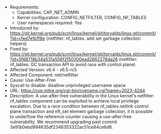 - Requirements:
	- Capabilities: CAP_NET_ADMIN
	- Kernel configuration: CONFIG_NETFILTER, CONFIG_NF_TABLES
	- User namespaces required: Yes
- Introduced by: https://git.kernel.org/pub/scm/linux/kernel/git/torvalds/linux.git/commit/?id=cfed7e1b1f8e (netfilter: nf_tables: add set garbage collection helpers)
- Fixed by: https://git.kernel.org/pub/scm/linux/kernel/git/torvalds/linux.git/commit/?id=5f68718b34a531a556f2f50300ead2862278da26 (netfilter: nf_tables: GC transaction API to avoid race with control plane)
- Affected Version: v6.4 - v6.5-rc5
- Affected Component: net/netfilter
- Cause: Use-After-Free
- Syscall to disable: disallow unprivileged username space
- URL: https://cve.mitre.org/cgi-bin/cvename.cgi?name=2023-4244
- Description: A use-after-free vulnerability in the Linux kernel's netfilter: nf_tables component can be exploited to achieve local privilege escalation. Due to a race condition between nf_tables netlink control plane transaction and nft_set element garbage collection, it is possible to underflow the reference counter causing a use-after-free vulnerability. We recommend upgrading past commit 3e91b0ebd994635df2346353322ac51ce84ce6d8.